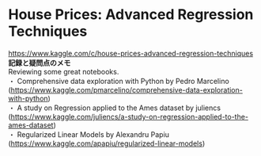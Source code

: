 # House Prices: Advanced Regression Techniques
https://www.kaggle.com/c/house-prices-advanced-regression-techniques \
**記録と疑問点のメモ** \
Reviewing some great notebooks. \
・ Comprehensive data exploration with Python by Pedro Marcelino \
(https://www.kaggle.com/pmarcelino/comprehensive-data-exploration-with-python) \
・ A study on Regression applied to the Ames dataset by juliencs \
(https://www.kaggle.com/juliencs/a-study-on-regression-applied-to-the-ames-dataset) \
・ Regularized Linear Models by Alexandru Papiu \
(https://www.kaggle.com/apapiu/regularized-linear-models)
